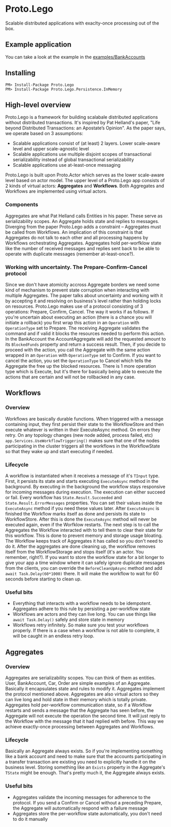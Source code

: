 # Proto.Lego
Scalable distributed applications with exaclty-once processing out of the box.

## Example application
You can take a look at the example in the [examples/BankAccounts](https://github.com/elnur-m/proto-lego/tree/master/examples/BankAccounts)

## Installing

```
PM> Install-Package Proto.Lego
PM> Install-Package Proto.Lego.Persistence.InMemory
```

## High-level overview
Proto.Lego is a framework for building scalabale distributed applications without distributed transactions.
It's inspired by Pat Helland's paper, "Life beyond Distributed Transactions: an Apostate’s Opinion".
As the paper says, we operate based on 3 assumptions:
- Scalable applications consist of (at least) 2 layers. Lower scale-aware level and upper scale-agnostic level
- Scalable applications use multiple disjoint scopes of transactional serializability instead of global transactional serializability
- Scalable applications use at-least-once messaging

Proto.Lego is built upon Proto.Actor which serves as the lower scale-aware level based on actor model.
The upper level of a Proto.Lego app consists of 2 kinds of virtual actors: **Aggregates** and **Workflows**. Both Aggregates and Workflows are
implemented using virtual actors.

### Components
Aggregates are what Pat Helland calls Entities in his paper. These serve as serializability scopes. An Aggregate holds state and replies to messages.
Diverging from the paper Proto.Lego adds a constraint – Aggregates must be called from Workflows. An implication of this constraint is that
Aggregates do not talk to each other and all processing happens by Workflows orchestrating Aggregates. Aggregates hold per-worfklow state
like the number of received messages and replies sent back to be able to operate with duplicate messages (remember at-least-once?).

### Working with uncertainty. The Prepare-Confirm-Cancel protocol
Since we don't have atomicity accross Aggregate borders we need some kind of mechanism to prevent state corruption when interacting with multiple Aggregates.
The paper talks about uncertainty and working with it by accepting it and resolving on business's level rather than holding locks on resources.
Proto.Lego makes use of a protocol consisting of 3 operations: Prepare, Confirm, Cancel. The way it works if as follows.
If you're uncertain about executing an action (there is a chance you will initiate a rollback) you first wrap this action in an ```Operation``` with ```OperationType``` set to Prepare.
The receiving Aggregate validates the command and if valid it blocks the resources needed to perform this action. In the BankAccount the AccountAggregate
will add the requested amount to its ```BlockedFunds``` property and return a success result. Then, if you decide to proceed with the action, you call the Aggregate
with the same action wrapped in an ```Operation``` with ```OperationType``` set to Confirm. If you want to cancel the action, you set the ```OperationType``` to Cancel
which tells the Aggregate the free up the blocked resources.
There is 1 more operation type which is Execute, but it's there for basically being able to execute the actions that are certain and will not be rollbacked in any case.

## Workflows

### Overview
Workflows are basically durable functions. When triggered with a message containing input, they first persist their state to the WorkflowStore
and then execute whatever is written in their ExecuteAsync method. On errors they retry. On any topology changes (new node added, process failed, etc)
```app.Services.UseWorkflowTriggering()``` makes sure that one of the nodes participating in the cluster triggers all the workflows in the WorkflowState
so that they wake up and start executing if needed.

### Lifecycle
A workflow is instantiated when it receives a message of it's ```TInput``` type. First, it persists its state and starts executing ```ExecuteAsync``` method in the background.
By executing in the background the workflow stays responsive for incoming messages during execution. The execution can either succeed or fail. Every workflow has ```State.Result.Succeeded```
and ```State.Result.ErrorMessages``` properties. You can set their values inside the ```ExecuteAsync``` method if you need these values later.
After ```ExecuteAsync``` is finished the Workflow marks itself as done and persists its state to WorkflowStore. After this is done the ```ExecuteAsync``` method will never be executed again,
even if the Worfklow restarts.
The next step is to call the Aggregates the Workflow interacted with to tell them to clear their state for this workflow. This is done to prevent memory and storage usage bloating.
The Workflow keeps track of Aggregates it has called so you don't need to do it. After the aggregates are done cleaning up, the workflow removes itself
from the WorkflowStorage and stops itself (it's an actor. You remember, right?).
If you want to store the workflow state for a bit longer to give your app a time window where it can safely ignore duplicate messages from the clients, you can override the ```BeforeCleanUpAsync``` method
and add ```await Task.Delay(60*1000)``` there. It will make the workflow to wait for 60 seconds before starting to clean up. 

### Useful bits
- Everything that interacts with a workflow needs to be idempotent. Aggregates adhere to this rule by persisting a per-workflow state
- Workflows are actors and they can live long. You can use things like ```await Task.Delay()``` safely and store state in memory
- Workflows retry infinitely. So make sure you test your workflows properly. If there is a case when a workflow is not able to complete, it will be caught in an endless retry loop.

## Aggregates

### Overview
Aggregates are serializability scopes. You can think of them as entities. User, BankAccount, Car, Order are simple examples of an Aggregate. Basically it encapsulates state and rules to modify it.
Aggregates implement the protocol mentioned above. Aggregates are also virtual actors so they can live long and hold state in their memory which is totally private.
Aggregates hold per-workflow communication state, so if a Workflow restarts and sends a message that the Aggregate has seen before, the Aggregate will not execute the operation the second time.
It will just reply to the Workflow with the message that it had replied with before. This way we achieve exactly-once processing between Aggregates and Workflows.

### Lifecycle
Basically an Aggregate always exists. So if you're implementing something like a bank account and need to make sure that the accounts participating in a transfer transaction are existing
you need to explicitly handle it on the business level. Storing something like an ```Exists``` property in the Aggregate's ```TState``` might be enough.
That's pretty much it, the Aggregate always exists.

### Useful bits
- Aggregates validate the incoming messages for adherence to the protocol. If you send a Confirm or Cancel without a preceding Prepare, the Aggregate will automatically respond with a failure message
- Aggregates store the per-workflow state automatically, you don't need to do it manually
